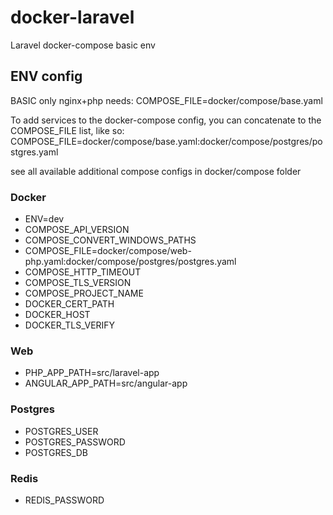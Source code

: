 # docker-laravel
Laravel docker-compose basic env

## ENV config

BASIC only nginx+php needs:
COMPOSE_FILE=docker/compose/base.yaml

To add services to the docker-compose config, you can concatenate to the COMPOSE_FILE list, like so:
COMPOSE_FILE=docker/compose/base.yaml:docker/compose/postgres/postgres.yaml

see all available additional compose configs in docker/compose folder

### Docker

- ENV=dev
- COMPOSE_API_VERSION
- COMPOSE_CONVERT_WINDOWS_PATHS
- COMPOSE_FILE=docker/compose/web-php.yaml:docker/compose/postgres/postgres.yaml
- COMPOSE_HTTP_TIMEOUT
- COMPOSE_TLS_VERSION
- COMPOSE_PROJECT_NAME
- DOCKER_CERT_PATH
- DOCKER_HOST
- DOCKER_TLS_VERIFY

### Web

- PHP_APP_PATH=src/laravel-app
- ANGULAR_APP_PATH=src/angular-app

### Postgres

- POSTGRES_USER
- POSTGRES_PASSWORD
- POSTGRES_DB

### Redis

- REDIS_PASSWORD